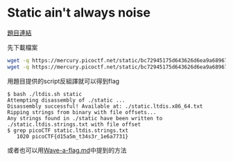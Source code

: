 # Static ain't always noise

[題目連結](https://play.picoctf.org/practice/challenge/163)

先下載檔案

```bash
wget -q https://mercury.picoctf.net/static/bc72945175d643626d6ea9a689672dbd/static
wget -q https://mercury.picoctf.net/static/bc72945175d643626d6ea9a689672dbd/ltdis.sh
```

用題目提供的script反組譯就可以得到flag

```console
$ bash ./ltdis.sh static
Attempting disassembly of ./static ...
Disassembly successful! Available at: ./static.ltdis.x86_64.txt
Ripping strings from binary with file offsets...
Any strings found in ./static have been written to ./static.ltdis.strings.txt with file offset
$ grep picoCTF static.ltdis.strings.txt
   1020 picoCTF{d15a5m_t34s3r_1e6a7731}
```

或者也可以用[Wave-a-flag.md](Wave%20a%20flag.md)中提到的方法
